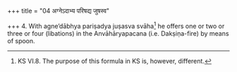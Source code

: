 +++
title = "04 अग्नेऽदाभ्य परिषद्य जुषस्व"

+++
4. With agne’dābhya pariṣadya juṣasva svāha[^1] he offers one or two or three or four (libations) in the Anvāhāryapacana (i.e. Dakṣiṇa-fire) by means of spoon.  

[^1]: KS VI.8. The purpose of this formula in KS is, however, different.
